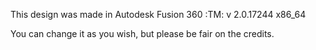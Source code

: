 This design was made in Autodesk Fusion 360 :TM: v 2.0.17244 x86_64

You can change it as you wish, but please be fair on the credits.
